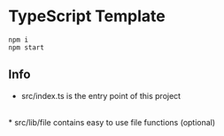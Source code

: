 # TypeScript Template
    npm i
    npm start
## Info
* src/index.ts is the entry point of this project
<br/>
* src/lib/file contains easy to use file functions (optional)